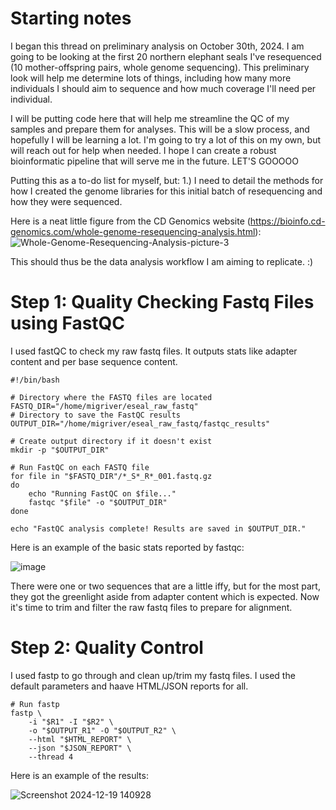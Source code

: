 # Starting notes
I began this thread on preliminary analysis on October 30th, 2024. I am going to be looking at the first 20 northern elephant seals I've resequenced (10 mother-offspring pairs, whole genome sequencing). This preliminary look will help me determine lots of things, including how many more individuals I should aim to sequence and how much coverage I'll need per individual. 

I will be putting code here that will help me streamline the QC of my samples and prepare them for analyses. This will be a slow process, and hopefully I will be learning a lot. I'm going to try a lot of this on my own, but will reach out for help when needed. I hope I can create a robust bioinformatic pipeline that will serve me in the future. LET'S GOOOOO

Putting this as a to-do list for myself, but: 
1.) I need to detail the methods for how I created the genome libraries for this initial batch of resequencing and how they were sequenced. 

Here is a neat little figure from the CD Genomics website (https://bioinfo.cd-genomics.com/whole-genome-resequencing-analysis.html): 
![Whole-Genome-Resequencing-Analysis-picture-3](https://github.com/user-attachments/assets/2474b351-d0c0-4924-8453-c702489a23af)

This should thus be the data analysis workflow I am aiming to replicate. :) 

# Step 1: Quality Checking Fastq Files using FastQC

I used fastQC to check my raw fastq files. It outputs stats like adapter content and per base sequence content. 

    #!/bin/bash

    # Directory where the FASTQ files are located
    FASTQ_DIR="/home/migriver/eseal_raw_fastq"
    # Directory to save the FastQC results
    OUTPUT_DIR="/home/migriver/eseal_raw_fastq/fastqc_results"

    # Create output directory if it doesn't exist
    mkdir -p "$OUTPUT_DIR"

    # Run FastQC on each FASTQ file
    for file in "$FASTQ_DIR"/*_S*_R*_001.fastq.gz
    do
        echo "Running FastQC on $file..."
        fastqc "$file" -o "$OUTPUT_DIR"
    done

    echo "FastQC analysis complete! Results are saved in $OUTPUT_DIR."

Here is an example of the basic stats reported by fastqc: 

![image](https://github.com/user-attachments/assets/39e34ac0-de8e-4d0e-ae71-29c3513c3413)

There were one or two sequences that are a little iffy, but for the most part, they got the greenlight aside from adapter content which is expected. Now it's time to trim and filter the raw fastq files to prepare for alignment. 

# Step 2: Quality Control

I used fastp to go through and clean up/trim my fastq files. I used the default parameters and haave HTML/JSON reports for all. 

    # Run fastp
    fastp \
        -i "$R1" -I "$R2" \
        -o "$OUTPUT_R1" -O "$OUTPUT_R2" \
        --html "$HTML_REPORT" \
        --json "$JSON_REPORT" \
        --thread 4
        
Here is an example of the results: 

![Screenshot 2024-12-19 140928](https://github.com/user-attachments/assets/fc91d582-d866-4bdf-b2b7-37c9441430fb)


